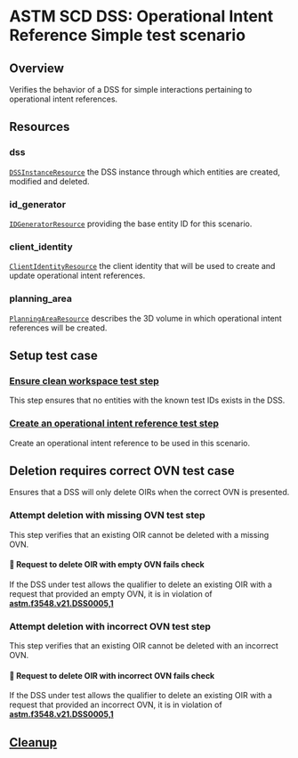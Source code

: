 # ASTM SCD DSS: Operational Intent Reference Simple test scenario

## Overview

Verifies the behavior of a DSS for simple interactions pertaining to operational intent references.

## Resources

### dss

[`DSSInstanceResource`](../../../../resources/astm/f3548/v21/dss.py) the DSS instance through which entities are created, modified and deleted.

### id_generator

[`IDGeneratorResource`](../../../../resources/interuss/id_generator.py) providing the base entity ID for this scenario.

### client_identity

[`ClientIdentityResource`](../../../../resources/communications/client_identity.py) the client identity that will be used to create and update operational intent references.

### planning_area

[`PlanningAreaResource`](../../../../resources/astm/f3548/v21/planning_area.py) describes the 3D volume in which operational intent references will be created.

## Setup test case

### [Ensure clean workspace test step](./clean_workspace.md)

This step ensures that no entities with the known test IDs exists in the DSS.

### [Create an operational intent reference test step](./fragments/oir/crud/create_query.md)

Create an operational intent reference to be used in this scenario.

## Deletion requires correct OVN test case

Ensures that a DSS will only delete OIRs when the correct OVN is presented.

### Attempt deletion with missing OVN test step

This step verifies that an existing OIR cannot be deleted with a missing OVN.

#### 🛑 Request to delete OIR with empty OVN fails check

If the DSS under test allows the qualifier to delete an existing OIR with a request that provided an empty OVN,
it is in violation of **[astm.f3548.v21.DSS0005,1](../../../../requirements/astm/f3548/v21.md)**

### Attempt deletion with incorrect OVN test step

This step verifies that an existing OIR cannot be deleted with an incorrect OVN.

#### 🛑 Request to delete OIR with incorrect OVN fails check

If the DSS under test allows the qualifier to delete an existing OIR with a request that provided an incorrect OVN,
it is in violation of **[astm.f3548.v21.DSS0005,1](../../../../requirements/astm/f3548/v21.md)**

## [Cleanup](./clean_workspace.md)
